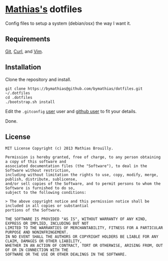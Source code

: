 # [Mathias's](https://github.com/bymathias/dotfiles "Mathias Brouilly") dotfiles

Config files to setup a system (debian/osx) the way I want it.

## Requirements

[Git](http://git-scm.com/), [Curl](http://curl.haxx.se/), and [Vim](http://www.vim.org/).

## Installation

Clone the repository and install.

    git clone https://bymathias@github.com/bymathias/dotfiles.git ~/.dotfiles
    cd .dotfiles
    ./bootstrap.sh install

Edit the `.gitconfig` [user](https://github.com/bymathias/dotfiles/blob/master/git/.gitconfig#L1) user and [github user](https://github.com/bymathias/dotfiles/blob/master/git/.gitconfig#L23) to fit your details.

Done.

## License

```
MIT License Copyright (c) 2013 Mathias Brouilly.

Permission is hereby granted, free of charge, to any person obtaining a copy of this software and 
associated documentation files (the "Software"), to deal in the Software without restriction, 
including without limitation the rights to use, copy, modify, merge, publish, distribute, sublicense,
and/or sell copies of the Software, and to permit persons to whom the Software is furnished to do so,
subject to the following conditions:

> The above copyright notice and this permission notice shall be included in all copies or substantial 
portions of the Software.

THE SOFTWARE IS PROVIDED "AS IS", WITHOUT WARRANTY OF ANY KIND, EXPRESS OR IMPLIED, INCLUDING BUT NOT 
LIMITED TO THE WARRANTIES OF MERCHANTABILITY, FITNESS FOR A PARTICULAR PURPOSE AND NONINFRINGEMENT. 
IN NO EVENT SHALL THE AUTHORS OR COPYRIGHT HOLDERS BE LIABLE FOR ANY CLAIM, DAMAGES OR OTHER LIABILITY, 
WHETHER IN AN ACTION OF CONTRACT, TORT OR OTHERWISE, ARISING FROM, OUT OF OR IN CONNECTION WITH THE 
SOFTWARE OR THE USE OR OTHER DEALINGS IN THE SOFTWARE.
```
